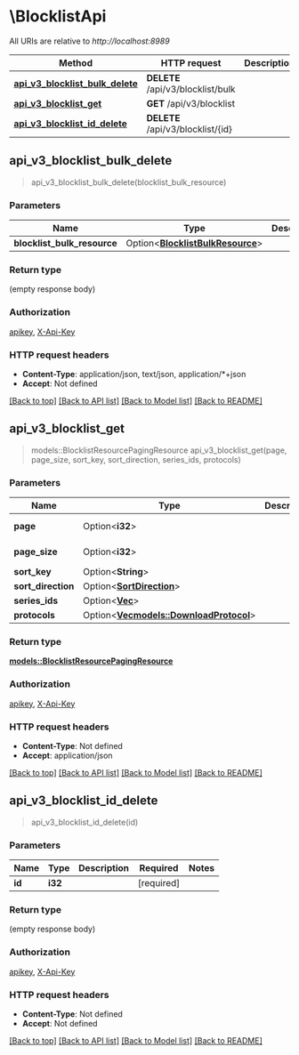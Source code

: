 # \BlocklistApi

All URIs are relative to *http://localhost:8989*

Method | HTTP request | Description
------------- | ------------- | -------------
[**api_v3_blocklist_bulk_delete**](BlocklistApi.md#api_v3_blocklist_bulk_delete) | **DELETE** /api/v3/blocklist/bulk | 
[**api_v3_blocklist_get**](BlocklistApi.md#api_v3_blocklist_get) | **GET** /api/v3/blocklist | 
[**api_v3_blocklist_id_delete**](BlocklistApi.md#api_v3_blocklist_id_delete) | **DELETE** /api/v3/blocklist/{id} | 



## api_v3_blocklist_bulk_delete

> api_v3_blocklist_bulk_delete(blocklist_bulk_resource)


### Parameters


Name | Type | Description  | Required | Notes
------------- | ------------- | ------------- | ------------- | -------------
**blocklist_bulk_resource** | Option<[**BlocklistBulkResource**](BlocklistBulkResource.md)> |  |  |

### Return type

 (empty response body)

### Authorization

[apikey](../README.md#apikey), [X-Api-Key](../README.md#X-Api-Key)

### HTTP request headers

- **Content-Type**: application/json, text/json, application/*+json
- **Accept**: Not defined

[[Back to top]](#) [[Back to API list]](../README.md#documentation-for-api-endpoints) [[Back to Model list]](../README.md#documentation-for-models) [[Back to README]](../README.md)


## api_v3_blocklist_get

> models::BlocklistResourcePagingResource api_v3_blocklist_get(page, page_size, sort_key, sort_direction, series_ids, protocols)


### Parameters


Name | Type | Description  | Required | Notes
------------- | ------------- | ------------- | ------------- | -------------
**page** | Option<**i32**> |  |  |[default to 1]
**page_size** | Option<**i32**> |  |  |[default to 10]
**sort_key** | Option<**String**> |  |  |
**sort_direction** | Option<[**SortDirection**](.md)> |  |  |
**series_ids** | Option<[**Vec<i32>**](i32.md)> |  |  |
**protocols** | Option<[**Vec<models::DownloadProtocol>**](models::DownloadProtocol.md)> |  |  |

### Return type

[**models::BlocklistResourcePagingResource**](BlocklistResourcePagingResource.md)

### Authorization

[apikey](../README.md#apikey), [X-Api-Key](../README.md#X-Api-Key)

### HTTP request headers

- **Content-Type**: Not defined
- **Accept**: application/json

[[Back to top]](#) [[Back to API list]](../README.md#documentation-for-api-endpoints) [[Back to Model list]](../README.md#documentation-for-models) [[Back to README]](../README.md)


## api_v3_blocklist_id_delete

> api_v3_blocklist_id_delete(id)


### Parameters


Name | Type | Description  | Required | Notes
------------- | ------------- | ------------- | ------------- | -------------
**id** | **i32** |  | [required] |

### Return type

 (empty response body)

### Authorization

[apikey](../README.md#apikey), [X-Api-Key](../README.md#X-Api-Key)

### HTTP request headers

- **Content-Type**: Not defined
- **Accept**: Not defined

[[Back to top]](#) [[Back to API list]](../README.md#documentation-for-api-endpoints) [[Back to Model list]](../README.md#documentation-for-models) [[Back to README]](../README.md)

